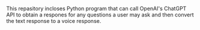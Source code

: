 This repasitory incloses Python program that can call OpenAI's ChatGPT API to obtain a respones for any questions a user may ask and then convert the text response to a voice response.  
